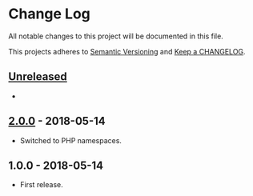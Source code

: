 # Change Log

All notable changes to this project will be documented in this file.

This projects adheres to [Semantic Versioning](http://semver.org/) and [Keep a CHANGELOG](http://keepachangelog.com/).

## [Unreleased][unreleased]
-

## [2.0.0] - 2018-05-14
- Switched to PHP namespaces.

## 1.0.0 - 2018-05-14
- First release.

[unreleased]: https://github.com/wp-pay-gateways/nocks/compare/2.0.0...HEAD
[2.0.0]: https://github.com/wp-pay-gateways/nocks/compare/1.0.0...2.0.0
